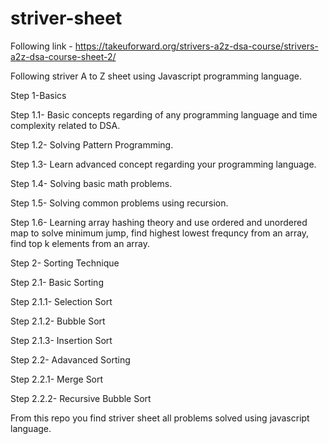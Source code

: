 # striver-sheet
Following link - https://takeuforward.org/strivers-a2z-dsa-course/strivers-a2z-dsa-course-sheet-2/

Following striver A to Z sheet using Javascript programming language.

Step 1-Basics

Step 1.1- Basic concepts regarding of any programming language and time complexity related to DSA.

Step 1.2- Solving Pattern Programming.

Step 1.3- Learn advanced concept regarding your programming language.

Step 1.4- Solving basic math problems.

Step 1.5- Solving common problems using recursion.

Step 1.6- Learning array hashing theory and use ordered and unordered map to solve minimum jump, find highest lowest frequncy from an array, find top k elements from an array.

Step 2- Sorting Technique

Step 2.1- Basic Sorting

Step 2.1.1- Selection Sort

Step 2.1.2- Bubble Sort

Step 2.1.3- Insertion Sort

Step 2.2- Adavanced Sorting

Step 2.2.1- Merge Sort

Step 2.2.2- Recursive Bubble Sort

From this repo you find striver sheet all problems solved using javascript language.
